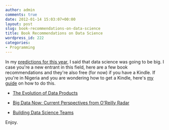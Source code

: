 ```yaml
---
author: admin
comments: true
date: 2012-01-14 15:03:07+00:00
layout: post
slug: book-recommendations-on-data-science
title: Book Recommendations on Data Science
wordpress_id: 222
categories:
- Programming
---
```


In my [predictions for this year](/2012/01/02/top-10-technology-predictions-for-2012/), I said that data science was going to be big. I case you're a new entrant in this field, here are a few book recommendations and they're also free (for now) if you have a Kindle. If you're in Nigeria and you are wondering how to get a Kindle, here's [my guide](/2011/12/31/heres-how-to-get-your-kindle-fire-from-nigeria/) on how to do this.



	
  * [The Evolution of Data Products](http://www.amazon.com/Evolution-Data-Products-ebook/dp/B005QEKQUY/ref=zg_bs_156116011_29)

	
  * [Big Data Now: Current Perspectives from O'Reilly Radar](http://www.amazon.com/Big-Data-Now-Perspectives-ebook/dp/B005KDPILI/ref=pd_sim_kinc_1?ie=UTF8&m=AG56TWVU5XWC2)

	
  * [Building Data Science Teams](http://www.amazon.com/Building-Data-Science-Teams-ebook/dp/B005O4U3ZE/ref=zg_bs_156116011_27)


Enjoy.

